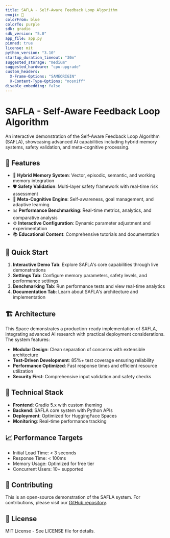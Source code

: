 ```yaml
---
title: SAFLA - Self-Aware Feedback Loop Algorithm
emoji: 🧠
colorFrom: blue
colorTo: purple
sdk: gradio
sdk_version: "5.0"
app_file: app.py
pinned: true
license: mit
python_version: "3.10"
startup_duration_timeout: "30m"
suggested_storage: "medium"
suggested_hardware: "cpu-upgrade"
custom_headers:
  X-Frame-Options: "SAMEORIGIN"
  X-Content-Type-Options: "nosniff"
disable_embedding: false
---
```


# SAFLA - Self-Aware Feedback Loop Algorithm

An interactive demonstration of the Self-Aware Feedback Loop Algorithm (SAFLA), showcasing advanced AI capabilities including hybrid memory systems, safety validation, and meta-cognitive processing.

## 🌟 Features

- 🧠 **Hybrid Memory System**: Vector, episodic, semantic, and working memory integration
- 🛡️ **Safety Validation**: Multi-layer safety framework with real-time risk assessment
- 🤖 **Meta-Cognitive Engine**: Self-awareness, goal management, and adaptive learning
- 📊 **Performance Benchmarking**: Real-time metrics, analytics, and comparative analysis
- ⚙️ **Interactive Configuration**: Dynamic parameter adjustment and experimentation
- 📚 **Educational Content**: Comprehensive tutorials and documentation

## 🚀 Quick Start

1. **Interactive Demo Tab**: Explore SAFLA's core capabilities through live demonstrations
2. **Settings Tab**: Configure memory parameters, safety levels, and performance settings
3. **Benchmarking Tab**: Run performance tests and view real-time analytics
4. **Documentation Tab**: Learn about SAFLA's architecture and implementation

## 🏗️ Architecture

This Space demonstrates a production-ready implementation of SAFLA, integrating advanced AI research with practical deployment considerations. The system features:

- **Modular Design**: Clean separation of concerns with extensible architecture
- **Test-Driven Development**: 85%+ test coverage ensuring reliability
- **Performance Optimized**: Fast response times and efficient resource utilization
- **Security First**: Comprehensive input validation and safety checks

## 🔧 Technical Stack

- **Frontend**: Gradio 5.x with custom theming
- **Backend**: SAFLA core system with Python APIs
- **Deployment**: Optimized for HuggingFace Spaces
- **Monitoring**: Real-time performance tracking

## 📈 Performance Targets

- Initial Load Time: < 3 seconds
- Response Time: < 100ms
- Memory Usage: Optimized for free tier
- Concurrent Users: 10+ supported

## 🤝 Contributing

This is an open-source demonstration of the SAFLA system. For contributions, please visit our [GitHub repository](https://github.com/ruvnet/safla).

## 📄 License

MIT License - See LICENSE file for details.